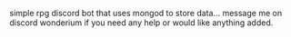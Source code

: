simple rpg discord bot that uses mongod to store data... message me on discord wonderium if you need any help or would like anything added.
